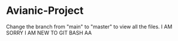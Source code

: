 # Avianic-Project
Change the branch from "main" to "master" to view all the files. I AM SORRY I AM NEW TO GIT BASH AA
